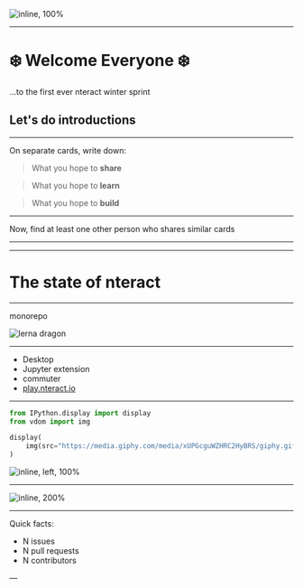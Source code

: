 
![inline, 100%](https://cloud.githubusercontent.com/assets/836375/15271096/98e4c102-19fe-11e6-999a-a74ffe6e2000.gif)

---

# ❄️  Welcome Everyone ❄️

...to the first ever nteract winter sprint

## Let's do introductions

---

On separate cards, write down:

> What you hope to **share**

> What you hope to **learn**

> What you hope to **build**

---

Now, find at least one other person who shares similar cards

---

---

# The state of nteract

---

monorepo

![lerna dragon](https://avatars0.githubusercontent.com/u/19333396?s=200&v=4)

---

* Desktop
* Jupyter extension
* commuter
* [play.nteract.io](https://play.nteract.io)

---

```python
from IPython.display import display
from vdom import img

display(
    img(src="https://media.giphy.com/media/xUPGcguWZHRC2HyBRS/giphy.gif"),
)
```

![inline, left, 100%](https://camo.githubusercontent.com/9915c7b53defed37e5833209847205dcd6e10d32/68747470733a2f2f6d656469612e67697068792e636f6d2f6d656469612f78555047636775575a4852433248794252532f67697068792e676966)

---

<!-- papermill -->

![inline, 200%](https://user-images.githubusercontent.com/836375/27929844-6bb34e62-6249-11e7-9a2a-00849a64940c.png)

---


Quick facts:

* N issues
* N pull requests
* N contributors

—
